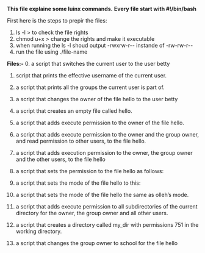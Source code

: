**This file explaine some luinx commands.**
**Every file start with #!/bin/bash**

First here is the steps to prepir the files:
1. ls -l > to check the file rights
2. chmod u+x > change the rights and make it executable
3. when running the ls -l shoud output -rwxrw-r-- instande of -rw-rw-r--
4. run the file using ./file-name

**Files:-**
0. a script that switches the current user to the user betty

1. script that prints the effective username of the current user.

2. a script that prints all the groups the current user is part of.

3.  a script that changes the owner of the file hello to the user betty

4. a script that creates an empty file called hello.

5. a script that adds execute permission to the owner of the file hello.

6. a script that adds execute permission to the owner and the group owner, and read permission to other users, to the file hello.

7. a script that adds execution permission to the owner, the group owner and the other users, to the file hello

8. a script that sets the permission to the file hello as follows:

9.  a script that sets the mode of the file hello to this:

10. a script that sets the mode of the file hello the same as olleh’s mode.

11. a script that adds execute permission to all subdirectories of the current directory for the owner, the group owner and all other users.

12. a script that creates a directory called my_dir with permissions 751 in the working directory.

13. a script that changes the group owner to school for the file hello